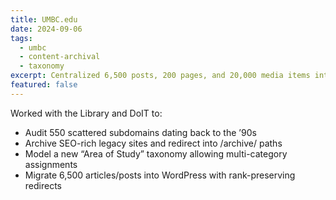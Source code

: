 ```yaml
---
title: UMBC.edu
date: 2024-09-06
tags:
  - umbc
  - content-archival
  - taxonomy
excerpt: Centralized 6,500 posts, 200 pages, and 20,000 media items into a unified, plain-language taxonomy accompanying the Flagship University domain, umbc.edu.
featured: false
---
```


Worked with the Library and DoIT to:

- Audit 550 scattered subdomains dating back to the ’90s  
- Archive SEO-rich legacy sites and redirect into /archive/ paths  
- Model a new “Area of Study” taxonomy allowing multi-category assignments  
- Migrate 6,500 articles/posts into WordPress with rank-preserving redirects  
